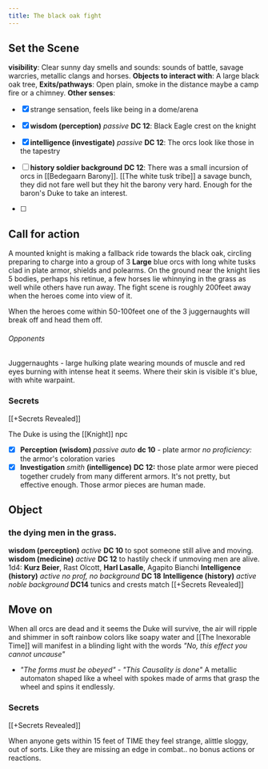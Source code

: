---title: The black oak fight---
## Set the Scene 
**visibility**: Clear sunny day 
smells and sounds: sounds of battle, savage warcries, metallic clangs and horses.
**Objects to interact with**: A large black oak tree, 
**Exits/pathways**: Open plain, smoke in the distance maybe a camp fire or a chimney.
**Other senses**: 
- [x] strange sensation, feels like being in a dome/arena
- [x] **wisdom (perception)** *passive* **DC 12**: Black Eagle crest on the knight
- [x] **intelligence (investigate)** *passive* **DC 12**: The orcs look like those in the tapestry
- [ ] **history soldier background** **DC 12**: There was a small incursion of orcs in [[Bedegaarn Barony]]. [[The white tusk tribe]] a savage bunch, they did not fare well but they hit the barony very hard. Enough for the baron's Duke to take an interest.

- [ ] 


## Call for action
A mounted knight is making a fallback ride towards the black oak, circling preparing to charge into a group of 3 **Large** blue orcs with long white tusks clad in plate armor, shields and polearms. On the ground near the knight lies 5 bodies, perhaps his retinue, a few horses lie whinnying in the grass as well while others have run away.
The fight scene is roughly 200feet away when the heroes come into view of it.

When the heroes come within 50-100feet one of the 3 juggernaughts will break off and head them off.

###### Opponents
Juggernaughts - large hulking plate wearing mounds of muscle and red eyes burning with intense heat it seems. Where their skin is visible it's blue, with white warpaint.

### Secrets 
[[+Secrets Revealed]]

The Duke is using the [[Knight]] npc

- [x] **Perception (wisdom)** *passive auto* **dc 10** - plate armor *no proficiency:* the armor's coloration varies
- [x] **Investigation** *smith* **(intelligence)** **DC 12:** those plate armor were pieced together crudely from many different armors. It's not pretty, but effective enough. Those armor pieces are human made.

## Object 
### the dying men in the grass.
**wisdom (perception)** *active* **DC 10** to spot someone still alive and moving. 
**wisdom (medicine)** *active* **DC 12** to hastily check if unmoving men are alive.
1d4: **Kurz Beier**, Rast Olcott, **Harl Lasalle**, Agapito Bianchi
**Intelligence (history)** *active* *no prof, no background* **DC 18** 
**Intelligence (history)** *active* *noble background* **DC14**
tunics and crests match [[+Secrets Revealed]]


## Move on
When all orcs are dead and it seems the Duke will survive, the air will ripple and shimmer in soft rainbow colors like soapy water and [[The Inexorable Time]] will manifest in a blinding light with the words *"No, this effect you cannot uncause"*
- *"The forms must be obeyed"* - *"This Causality is done"* 
A metallic automaton shaped like a wheel with spokes made of arms that grasp the wheel and spins it endlessly. 

### Secrets
[[+Secrets Revealed]]

When anyone gets within 15 feet of TIME they feel strange, alittle sloggy, out of sorts. Like they are missing an edge in combat.. no bonus actions or reactions.
